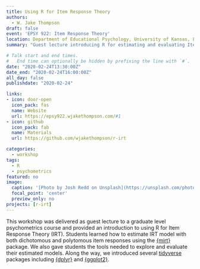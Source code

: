 ```yaml
---
title: Using R for Item Response Theory
authors:
  - W. Jake Thompson
draft: false
event: 'EPSY 922: Item Response Theory'
location: Department of Educational Psychology, University of Kansas, Lawrence, KS
summary: "Guest lecture introducing R for estimating and evaluating Item Response Theory models."

# Talk start and end times.
#   End time can optionally be hidden by prefixing the line with `#`.
date: "2020-02-24T13:30:00Z"
date_end: "2020-02-24T16:00:00Z"
all_day: false
publishdate: "2020-02-24"

links:
- icon: door-open
  icon_pack: fas
  name: Website
  url: https://epsy922.wjakethompson.com/#1
- icon: github
  icon_pack: fab
  name: Materials
  url: https://github.com/wjakethompson/r-irt

categories:
  - workshop
tags:
  - R
  - psychometrics
featured: no
image:
  caption: '[Photo by Josh Redd on Unsplash](https://unsplash.com/photos/5Dkb-7_dVxA)'
  focal_point: 'center'
  preview_only: no
projects: [r-irt]
---
```


This workshop was delivered as guest lecture to a graduate level psychometrics course and provided an introduction to using R for Item Response Theory (IRT). Students learned how to estimate IRT model with both dichotomous and polytomous item responses using the [{mirt}](https://cran.r-project.org/web/packages/mirt/index.html) package. We also gave students the tools needed to explore and evaluate their estimated models. Along the way, we introduced several [tidyverse](https://tidyverse.org) packages including [{dplyr}](https://dplyr.tidyverse.org) and [{ggplot2}](https://ggplot2.tidyverse.org).
